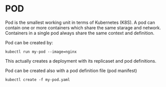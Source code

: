 # POD
Pod is the smallest working unit in terms of Kubernetes (K8S). A pod can contain one or more containers which share the same starage and network. Containers in a single pod always share the same context and definition.

Pod can be created by:
```
kubectl run my-pod --image=nginx
```
This actually creates a deployment with its replicaset and pod definitions.

Pod can be created also with a pod definition file (pod manifest)
```
kubectl create -f my-pod.yaml
```
